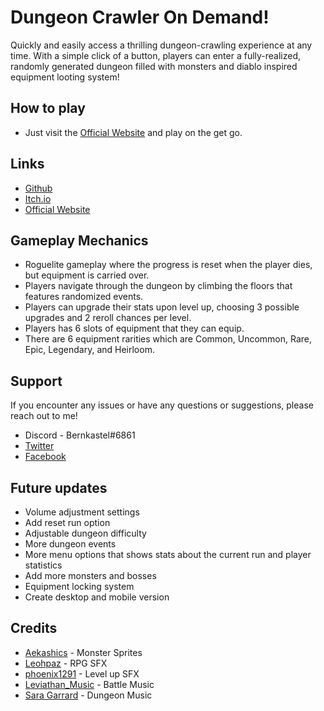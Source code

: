 # Dungeon Crawler On Demand!

Quickly and easily access a thrilling dungeon-crawling experience at any time. With a simple click of a button, players can enter a fully-realized, randomly generated dungeon filled with monsters and diablo inspired equipment looting system!

## How to play

- Just visit the [Official Website](https://dungeoncrawler-od.netlify.app/) and play on the get go.

## Links

- [Github](https://github.com/redpangilinan/dungeon-crawler-rpg-od)
- [Itch.io](https://repulzor.itch.io/dungeon-crawler-od)
- [Official Website](https://dungeoncrawler-od.netlify.app)

## Gameplay Mechanics

- Roguelite gameplay where the progress is reset when the player dies, but equipment is carried over.
- Players navigate through the dungeon by climbing the floors that features randomized events.
- Players can upgrade their stats upon level up, choosing 3 possible upgrades and 2 reroll chances per level.
- Players has 6 slots of equipment that they can equip.
- There are 6 equipment rarities which are Common, Uncommon, Rare, Epic, Legendary, and Heirloom.

## Support

If you encounter any issues or have any questions or suggestions, please reach out to me!

- Discord - Bernkastel#6861
- [Twitter](https://twitter.com/_rdev7)
- [Facebook](https://www.facebook.com/redpangilinan715)

## Future updates

- Volume adjustment settings
- Add reset run option
- Adjustable dungeon difficulty
- More dungeon events
- More menu options that shows stats about the current run and player statistics
- Add more monsters and bosses
- Equipment locking system
- Create desktop and mobile version

## Credits

- [Aekashics](https://aekashics.itch.io/) - Monster Sprites
- [Leohpaz](https://leohpaz.itch.io/) - RPG SFX
- [phoenix1291](https://phoenix1291.itch.io/sound-effects-pack-2) - Level up SFX
- [Leviathan_Music](https://soundcloud.com/leviathan254) - Battle Music
- [Sara Garrard](https://sonatina.itch.io/letsadventure) - Dungeon Music

